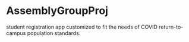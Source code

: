 # AssemblyGroupProj
student registration app customized to fit the needs of COVID return-to-campus population standards.

